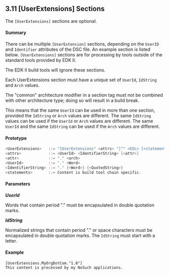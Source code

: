 <!--- @file
  3.12 [UserExtensions] Sections

  Copyright (c) 2006-2019, Intel Corporation. All rights reserved.<BR>

  Redistribution and use in source (original document form) and 'compiled'
  forms (converted to PDF, epub, HTML and other formats) with or without
  modification, are permitted provided that the following conditions are met:

  1) Redistributions of source code (original document form) must retain the
     above copyright notice, this list of conditions and the following
     disclaimer as the first lines of this file unmodified.

  2) Redistributions in compiled form (transformed to other DTDs, converted to
     PDF, epub, HTML and other formats) must reproduce the above copyright
     notice, this list of conditions and the following disclaimer in the
     documentation and/or other materials provided with the distribution.

  THIS DOCUMENTATION IS PROVIDED BY TIANOCORE PROJECT "AS IS" AND ANY EXPRESS OR
  IMPLIED WARRANTIES, INCLUDING, BUT NOT LIMITED TO, THE IMPLIED WARRANTIES OF
  MERCHANTABILITY AND FITNESS FOR A PARTICULAR PURPOSE ARE DISCLAIMED. IN NO
  EVENT SHALL TIANOCORE PROJECT  BE LIABLE FOR ANY DIRECT, INDIRECT, INCIDENTAL,
  SPECIAL, EXEMPLARY, OR CONSEQUENTIAL DAMAGES (INCLUDING, BUT NOT LIMITED TO,
  PROCUREMENT OF SUBSTITUTE GOODS OR SERVICES; LOSS OF USE, DATA, OR PROFITS;
  OR BUSINESS INTERRUPTION) HOWEVER CAUSED AND ON ANY THEORY OF LIABILITY,
  WHETHER IN CONTRACT, STRICT LIABILITY, OR TORT (INCLUDING NEGLIGENCE OR
  OTHERWISE) ARISING IN ANY WAY OUT OF THE USE OF THIS DOCUMENTATION, EVEN IF
  ADVISED OF THE POSSIBILITY OF SUCH DAMAGE.

-->

## 3.11 [UserExtensions] Sections

The `[UserExtensions]` sections are optional.

#### Summary

There can be multiple `[UserExtension]` sections, depending on the `UserID` and
`Identifier` attributes of the DSC file. An example section is listed below.
`[UserExtensions]` sections are for processing by tools outside of the standard
tools provided by EDK II.

The EDK II build tools will ignore these sections.

Each UserExtensions section must have a unique set of `UserId`, `IdString` and
`Arch` values.

The "common" architecture modifier in a section tag must not be combined with
other architecture type; doing so will result in a build break.

This means that the same `UserId` can be used in more than one section,
provided the `IdString` or `Arch` values are different. The same `IdString`
values can be used if the `UserId` or `Arch` values are different. The same
`UserId` and the same `IdString` can be used if the `Arch` values are different.

#### Prototype

```c
<UserExtensions>   ::= "[UserExtensions" <attrs> "]"" <EOL> [<statements>]
<attrs>            ::= <UserId> <IdentifierString> [<attr>]
<attr>             ::= "." <arch>
<UserId>           ::= "." <Word>
<IdentifierString> ::= "." {<Word>} {<QuotedString>}
<statements>       ::= Content is build tool chain specific.
```

#### Parameters

**_UserId_**

Words that contain period "." must be encapsulated in double quotation marks.

**_IdString_**

Normalized strings that contain period "." or space characters must be
encapsulated in double quotation marks. The `IdString` must start with a letter.

#### Example

```
[UserExtensions.MyOrgDotCom."1.0"]
This content is processed by my NoSuch applications.
```
